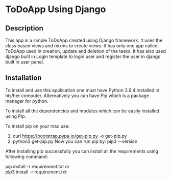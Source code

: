 # ToDoApp Using Django

## Description

This app is a simple ToDoApp created using Django framework. It uses the class based views and mixins to create views. It has only one app called ToDoApp used in creation, update and deletion of the tasks. 
It has also used django built in Login template to login user and register the user in django built in user panel.

## Installation

To install and use this application one must have Python 3.9.4 installed in his/her computer. Alternatively you can have Pip which is a package manager for python.

To install all the dependencies and modules which can be easily installed using Pip. 

To install pip on your mac use:
1. curl https://bootstrap.pypa.io/get-pip.py -o get-pip.py
2. python3 get-pip.py
Now you can run pip by: pip3 --version

After installing pip successfully you can install all the requirements using following command:

pip install -r requirement.txt
            or   
pip3 install -r requirement.txt
